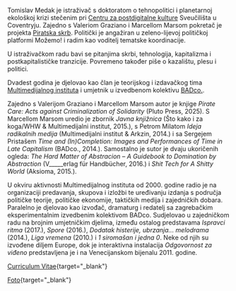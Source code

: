 <!--
.. title: Biografija
.. slug: bio
.. author: Tomislav Medak
.. date: 2022-10-10 00:05:05 UTC
.. description: Kratka biografija, curriculum vitae (CV) i fotografija Tomislava Medaka.
-->

Tomislav Medak je istraživač s doktoratom o tehnopolitici i planetarnoj ekološkoj krizi stečenim pri [Centru za postdigitalne kulture](http://www.coventry.ac.uk/research/areas-of-research/postdigital-cultures/) Sveučilišta u Coventryju. Zajedno s Valeriom Graziano i Marcellom Marsom pokretač je projekta [Piratska skrb](https://pirate.care). Politički je angažiran u zeleno-lijevoj političkoj platformi Možemo! i radim kao voditelj tematske koordinacije.

U istraživačkom radu bavi se pitanjima skrbi, tehnologija, kapitalizma i postkapitalističke tranzicije. Povremeno također piše o kazalištu, plesu i politici.

Dvadest godina je djelovao kao član je teorijskog i izdavačkog tima [Multimedijalnog instituta](http://www.mi2.hr/) i umjetnik u izvedbenom kolektivu [BADco.](http://badco.hr/).

Zajedno s Valerijom Graziano i Marcellom Marsom autor je knjige *Pirate Care: Acts against Criminalization of Solidarity* (Pluto Press, 2025). S Marcellom Marsom uredio je zbornik *Javna knjižnica* (Što kako i za koga/WHW & Multimedijalni institut, 2015.), s Petrom Milatom *Ideja radikalnih medija* (Multimedijalni institut & Arkzin, 2014.) i sa Sergejem Pristašem *Time and (In)Completion: Images and Performances of Time in Late Capitalism* (BADco., 2014.). Samostalno je sutor je dvaju ukoričenih ogleda: *The Hard Matter of Abstracion* – *A Guidebook to Domination by Abstraction* (V_____erlag für Handbücher, 2016.) i *Shit Tech for A Shitty World* (Aksioma, 2015.).

U okviru aktivnosti Multimedijalnog instituta od 2000. godine radio je na organizaciji predavanja, skupova i izložbi te uređivanju izdanja s područja političke teorije, političke ekonomije, taktičkih medija i zajedničkih dobara.
Paralelno je djelovao kao izvođač, dramaturg i redatelj sa zagrebačkim
eksperimentalnim izvedbenim kolektivom BADco. Sudjelovao u zajedničkom radu na brojnim umjetničkim djelima, između ostalog predstavama *Ispravci ritma* (2017.), *Spore* (2016.), *Dodatak histerije, ubrzanja... melodrama* (2014.), *Liga vremena* (2010.) i *1 siromašan i jedna 0*. Neke od njih su izvođene diljem Europe, dok je interaktivna instalacija *Odgovornost za viđeno* predstavljena je i na Venecijanskom bijenalu 2011. godine.

[Curriculum Vitae](/CV_TMedak.pdf){target="_blank"}

[Foto](/images/TMedak_large.jpg){target="_blank"}
